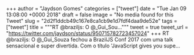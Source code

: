 
+++
author = "Jaydson Gomes"
categories = ["tweet"]
date = "Tue Jan 09 13:08:00 +0000 2018"
draft = false
image = "No media found for this Tweet"
slug = "2d2f1ddcb49c167e8ca1cb9e1d7fdf4daa9de52e"
tags = ["tweet"]
title = """RT @braziljs: O @_Gui_Sou..."""
tweet = true
tweet_url = "https://twitter.com/jaydson/status/950715782723457024"
+++
RT @braziljs: O @_Gui_Souza fechou a BrazilJS Conf 2017 com uma talk sensacional e super divertida.
Com o título 'JavaScript gives you supe…
